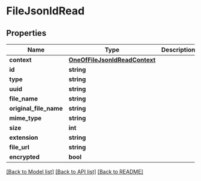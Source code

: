 # FileJsonldRead

## Properties
Name | Type | Description | Notes
------------ | ------------- | ------------- | -------------
**context** | [**OneOfFileJsonldReadContext**](OneOfFileJsonldReadContext.md) |  | [optional] 
**id** | **string** |  | [optional] 
**type** | **string** |  | [optional] 
**uuid** | **string** |  | [optional] 
**file_name** | **string** |  | [optional] 
**original_file_name** | **string** |  | [optional] 
**mime_type** | **string** |  | [optional] 
**size** | **int** |  | [optional] 
**extension** | **string** |  | [optional] 
**file_url** | **string** |  | [optional] 
**encrypted** | **bool** |  | [optional] 

[[Back to Model list]](../../README.md#documentation-for-models) [[Back to API list]](../../README.md#documentation-for-api-endpoints) [[Back to README]](../../README.md)


